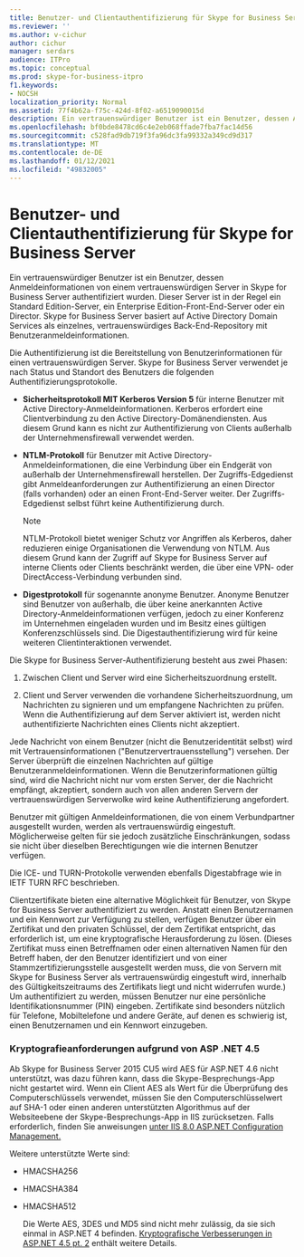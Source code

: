 ```yaml
---
title: Benutzer- und Clientauthentifizierung für Skype for Business Server
ms.reviewer: ''
ms.author: v-cichur
author: cichur
manager: serdars
audience: ITPro
ms.topic: conceptual
ms.prod: skype-for-business-itpro
f1.keywords:
- NOCSH
localization_priority: Normal
ms.assetid: 77f4b62a-f75c-424d-8f02-a6519090015d
description: Ein vertrauenswürdiger Benutzer ist ein Benutzer, dessen Anmeldeinformationen von einem vertrauenswürdigen Server in Skype for Business Server authentifiziert wurden. Dieser Server ist in der Regel ein Standard Edition-Server, ein Enterprise Edition-Front-End-Server oder ein Director. Skype for Business Server basiert auf Active Directory Domain Services als einzelnes, vertrauenswürdiges Back-End-Repository mit Benutzeranmeldeinformationen.
ms.openlocfilehash: bf0bde8478cd6c4e2eb068ffade7fba7fac14d56
ms.sourcegitcommit: c528fad9db719f3fa96dc3fa99332a349cd9d317
ms.translationtype: MT
ms.contentlocale: de-DE
ms.lasthandoff: 01/12/2021
ms.locfileid: "49832005"
---
```

# <a name="user-and-client-authentication-for-skype-for-business-server"></a>Benutzer- und Clientauthentifizierung für Skype for Business Server
 
Ein vertrauenswürdiger Benutzer ist ein Benutzer, dessen Anmeldeinformationen von einem vertrauenswürdigen Server in Skype for Business Server authentifiziert wurden. Dieser Server ist in der Regel ein Standard Edition-Server, ein Enterprise Edition-Front-End-Server oder ein Director. Skype for Business Server basiert auf Active Directory Domain Services als einzelnes, vertrauenswürdiges Back-End-Repository mit Benutzeranmeldeinformationen.
  
Die Authentifizierung ist die Bereitstellung von Benutzerinformationen für einen vertrauenswürdigen Server. Skype for Business Server verwendet je nach Status und Standort des Benutzers die folgenden Authentifizierungsprotokolle.
  
- **Sicherheitsprotokoll MIT Kerberos Version 5** für interne Benutzer mit Active Directory-Anmeldeinformationen. Kerberos erfordert eine Clientverbindung zu den Active Directory-Domänendiensten. Aus diesem Grund kann es nicht zur Authentifizierung von Clients außerhalb der Unternehmensfirewall verwendet werden.
    
- **NTLM-Protokoll** für Benutzer mit Active Directory-Anmeldeinformationen, die eine Verbindung über ein Endgerät von außerhalb der Unternehmensfirewall herstellen. Der Zugriffs-Edgedienst gibt Anmeldeanforderungen zur Authentifizierung an einen Director (falls vorhanden) oder an einen Front-End-Server weiter. Der Zugriffs-Edgedienst selbst führt keine Authentifizierung durch.
    
    > [!NOTE]
    > NTLM-Protokoll bietet weniger Schutz vor Angriffen als Kerberos, daher reduzieren einige Organisationen die Verwendung von NTLM. Aus diesem Grund kann der Zugriff auf Skype for Business Server auf interne Clients oder Clients beschränkt werden, die über eine VPN- oder DirectAccess-Verbindung verbunden sind. 
  
- **Digestprotokoll** für sogenannte anonyme Benutzer. Anonyme Benutzer sind Benutzer von außerhalb, die über keine anerkannten Active Directory-Anmeldeinformationen verfügen, jedoch zu einer Konferenz im Unternehmen eingeladen wurden und im Besitz eines gültigen Konferenzschlüssels sind. Die Digestauthentifizierung wird für keine weiteren Clientinteraktionen verwendet.
    
Die Skype for Business Server-Authentifizierung besteht aus zwei Phasen:
  
1. Zwischen Client und Server wird eine Sicherheitszuordnung erstellt.
    
2. Client und Server verwenden die vorhandene Sicherheitszuordnung, um Nachrichten zu signieren und um empfangene Nachrichten zu prüfen. Wenn die Authentifizierung auf dem Server aktiviert ist, werden nicht authentifizierte Nachrichten eines Clients nicht akzeptiert.
    
Jede Nachricht von einem Benutzer (nicht die Benutzeridentität selbst) wird mit Vertrauensinformationen ("Benutzervertrauensstellung") versehen. Der Server überprüft die einzelnen Nachrichten auf gültige Benutzeranmeldeinformationen. Wenn die Benutzerinformationen gültig sind, wird die Nachricht nicht nur vom ersten Server, der die Nachricht empfängt, akzeptiert, sondern auch von allen anderen Servern der vertrauenswürdigen Serverwolke wird keine Authentifizierung angefordert.
  
Benutzer mit gültigen Anmeldeinformationen, die von einem Verbundpartner ausgestellt wurden, werden als vertrauenswürdig eingestuft. Möglicherweise gelten für sie jedoch zusätzliche Einschränkungen, sodass sie nicht über dieselben Berechtigungen wie die internen Benutzer verfügen.
  
Die ICE- und TURN-Protokolle verwenden ebenfalls Digestabfrage wie in IETF TURN RFC beschrieben.
  
Clientzertifikate bieten eine alternative Möglichkeit für Benutzer, von Skype for Business Server authentifiziert zu werden. Anstatt einen Benutzernamen und ein Kennwort zur Verfügung zu stellen, verfügen Benutzer über ein Zertifikat und den privaten Schlüssel, der dem Zertifikat entspricht, das erforderlich ist, um eine kryptografische Herausforderung zu lösen. (Dieses Zertifikat muss einen Betreffnamen oder einen alternativen Namen für den Betreff haben, der den Benutzer identifiziert und von einer Stammzertifizierungsstelle ausgestellt werden muss, die von Servern mit Skype for Business Server als vertrauenswürdig eingestuft wird, innerhalb des Gültigkeitszeitraums des Zertifikats liegt und nicht widerrufen wurde.) Um authentifiziert zu werden, müssen Benutzer nur eine persönliche Identifikationsnummer (PIN) eingeben. Zertifikate sind besonders nützlich für Telefone, Mobiltelefone und andere Geräte, auf denen es schwierig ist, einen Benutzernamen und ein Kennwort einzugeben.
  
### <a name="cryptographic-requirements-due-to-asp-net-45"></a>Kryptografieanforderungen aufgrund von ASP .NET 4.5 

Ab Skype for Business Server 2015 CU5 wird AES für ASP.NET 4.6 nicht unterstützt, was dazu führen kann, dass die Skype-Besprechungs-App nicht gestartet wird. Wenn ein Client AES als Wert für die Überprüfung des Computerschlüssels verwendet, müssen Sie den Computerschlüsselwert auf SHA-1 oder einen anderen unterstützten Algorithmus auf der Websiteebene der Skype-Besprechungs-App in IIS zurücksetzen. Falls erforderlich, finden Sie anweisungen [unter IIS 8.0 ASP.NET Configuration Management.](https://docs.microsoft.com/iis/get-started/whats-new-in-iis-8/iis-80-aspnet-configuration-management)
  
Weitere unterstützte Werte sind:
  
- HMACSHA256
    
- HMACSHA384
    
- HMACSHA512
    
  Die Werte AES, 3DES und MD5 sind nicht mehr zulässig, da sie sich einmal in ASP.NET 4 befinden. [Kryptografische Verbesserungen in ASP.NET 4.5 pt. 2](https://blogs.msdn.microsoft.com/webdev/2012/10/23/cryptographic-improvements-in-asp-net-4-5-pt-2/) enthält weitere Details.
  
